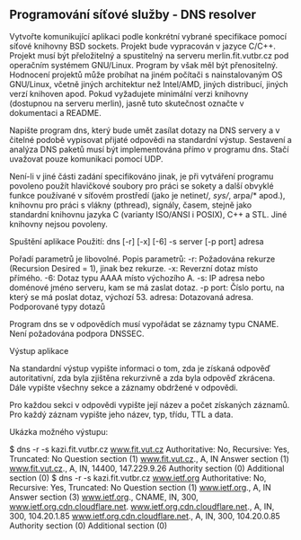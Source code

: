 ## Programování síťové služby - DNS resolver

Vytvořte komunikující aplikaci podle konkrétní vybrané specifikace pomocí síťové knihovny BSD sockets. Projekt bude vypracován v jazyce C/C++. Projekt musí být přeložitelný a spustitelný na serveru merlin.fit.vutbr.cz pod operačním systémem GNU/Linux. Program by však měl být přenositelný. Hodnocení projektů může probíhat na jiném počítači s nainstalovaným OS GNU/Linux, včetně jiných architektur než Intel/AMD, jiných distribucí, jiných verzí knihoven apod. Pokud vyžadujete minimální verzi knihovny (dostupnou na serveru merlin), jasně tuto skutečnost označte v dokumentaci a README.

Napište program dns, který bude umět zasílat dotazy na DNS servery a v čitelné podobě vypisovat přijaté odpovědi na standardní výstup. Sestavení a analýza DNS paketů musí být implementována přímo v programu dns. Stačí uvažovat pouze komunikaci pomocí UDP.

Není-li v jiné části zadání specifikováno jinak, je při vytváření programu povoleno použít hlavičkové soubory pro práci se sokety a další obvyklé funkce používané v síťovém prostředí (jako je netinet/*, sys/*, arpa/* apod.), knihovnu pro práci s vlákny (pthread), signály, časem, stejně jako standardní knihovnu jazyka C (varianty ISO/ANSI i POSIX), C++ a STL. Jiné knihovny nejsou povoleny.

Spuštění aplikace
Použití: dns [-r] [-x] [-6] -s server [-p port] adresa

Pořadí parametrů je libovolné. Popis parametrů:
-r: Požadována rekurze (Recursion Desired = 1), jinak bez rekurze.
-x: Reverzní dotaz místo přímého.
-6: Dotaz typu AAAA místo výchozího A.
-s: IP adresa nebo doménové jméno serveru, kam se má zaslat dotaz.
-p port: Číslo portu, na který se má poslat dotaz, výchozí 53.
adresa: Dotazovaná adresa.
Podporované typy dotazů

Program dns se v odpovědích musí vypořádat se záznamy typu CNAME. Není požadována podpora DNSSEC.

Výstup aplikace

Na standardní výstup vypište informaci o tom, zda je získaná odpověď autoritativní, zda byla zjištěna rekurzivně a zda byla odpověď zkrácena. Dále vypište všechny sekce a záznamy obdržené v odpovědi.

Pro každou sekci v odpovědi vypište její název a počet získaných záznamů. Pro každý záznam vypište jeho název, typ, třídu, TTL a data.

Ukázka možného výstupu:

$ dns -r -s kazi.fit.vutbr.cz www.fit.vut.cz
Authoritative: No, Recursive: Yes, Truncated: No
Question section (1)
  www.fit.vut.cz., A, IN
Answer section (1)
  www.fit.vut.cz., A, IN, 14400, 147.229.9.26
Authority section (0)
Additional section (0)
$ dns -r -s kazi.fit.vutbr.cz www.ietf.org
Authoritative: No, Recursive: Yes, Truncated: No
Question section (1)
  www.ietf.org., A, IN
Answer section (3)
  www.ietf.org., CNAME, IN, 300, www.ietf.org.cdn.cloudflare.net.
  www.ietf.org.cdn.cloudflare.net., A, IN, 300, 104.20.1.85
  www.ietf.org.cdn.cloudflare.net., A, IN, 300, 104.20.0.85
Authority section (0)
Additional section (0)
